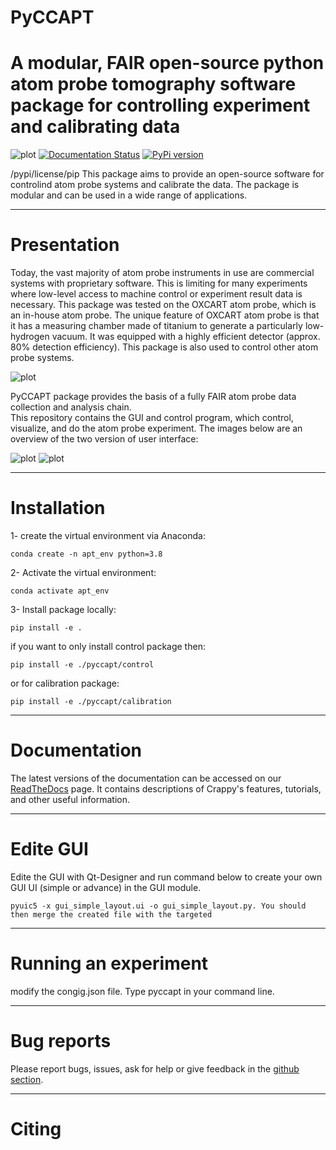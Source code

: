 # PyCCAPT 
# A modular, FAIR open-source python atom probe tomography software package for controlling experiment and calibrating data 
![plot](pyccapt/files/logo.png)
[![Documentation Status](https://readthedocs.org/projects/pyccapt/badge/?version=latest)](https://pyccapt.readthedocs.io/en/latest/?badge=latest)
[![PyPi version](https://badgen.net/pypi/v/pyccapt/)](https://pypi.org/project/pyccapt)

/pypi/license/pip
This package aims to provide an open-source software for controlind atom probe systems and calibrate 
the data. The package is modular and can be used in a wide range of applications.

----------

# Presentation

Today, the vast majority of atom probe instruments in use are commercial systems with proprietary software. 
This is limiting for many experiments where low-level access to machine control or experiment result data is necessary.
This package was tested on the OXCART atom probe, which is an in-house atom probe. 
The unique feature of OXCART atom probe is that it has a measuring chamber made of titanium to generate a particularly low-hydrogen vacuum.
It was equipped with a highly efficient detector (approx. 80% detection efficiency). This package is also used to control
other atom probe systems.

![plot](pyccapt/files/oxcart.png)

PyCCAPT package provides the basis of a fully FAIR atom probe data collection and analysis chain.  
This repository contains the GUI and control program, which control, visualize, and do the atom probe experiment.
The images below are an overview of the two version of user interface:

![plot](pyccapt/files/oxcart_gui.png)
![plot](pyccapt/files/physic_gui.png)

 ---------------------

#  Installation
1- create the virtual environment via Anaconda:
    
    conda create -n apt_env python=3.8 

2- Activate the virtual environment:

    conda activate apt_env

3- Install package locally:
    
    pip install -e .

if you want to only install control package then:
    
    pip install -e ./pyccapt/control


or for calibration package:

    pip install -e ./pyccapt/calibration

--------------
# Documentation

The latest versions of the documentation can be accessed on our
[ReadTheDocs](https://pyccapt.readthedocs.io/en/latest/?#) page. It contains descriptions of
Crappy's features, tutorials, and other useful information.

--------------------

# Edite GUI 

Edite the GUI with Qt-Designer and run command below to create your own GUI
UI (simple or advance) in the GUI module. 

    pyuic5 -x gui_simple_layout.ui -o gui_simple_layout.py. You should then merge the created file with the targeted 
---------------------
# Running an experiment

modify the congig.json file. Type pyccapt in your command line.

------------------
# Bug reports

Please report bugs, issues, ask for help or give feedback in the [github section](https://github.com/mmonajem/pyccapt/issues).

-----------
# Citing 


